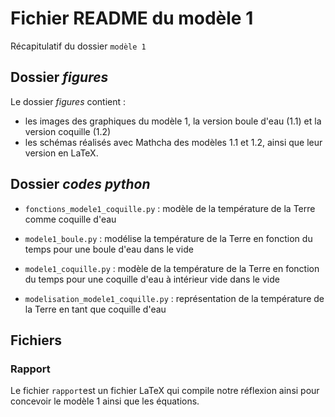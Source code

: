 # Fichier README du modèle 1

Récapitulatif du dossier `modèle 1`

## Dossier _figures_

Le dossier _figures_ contient : 
- les images des graphiques du modèle 1, la version boule d'eau (1.1) et la version coquille (1.2)
- les schémas réalisés avec Mathcha des modèles 1.1 et 1.2, ainsi que leur version en LaTeX.

## Dossier _codes python_

- `fonctions_modele1_coquille.py` : modèle de la température de la Terre comme coquille d'eau

- `modele1_boule.py` : modélise la température de la Terre en fonction du temps pour une boule d'eau dans le vide

- `modele1_coquille.py` : modèle de la température de la Terre en fonction du temps pour une coquille d'eau à intérieur vide dans le vide

- `modelisation_modele1_coquille.py` : représentation de la température de la Terre en tant que coquille d'eau

## Fichiers
### Rapport

Le fichier `rapport`est un fichier LaTeX qui compile notre réflexion ainsi pour concevoir le modèle 1 ainsi que les équations.

